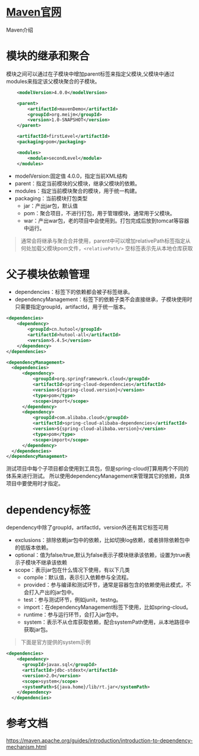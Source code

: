 # [Maven官网](https://maven.apache.org/guides/index.html)

Maven介绍

# 模块的继承和聚合

模块之间可以通过在子模块中增加parent标签来指定父模块,父模块中通过modules来指定该父模块聚合的子模块。

``` xml
    <modelVersion>4.0.0</modelVersion>

    <parent>
        <artifactId>mavenDemo</artifactId>
        <groupId>org.meijm</groupId>
        <version>1.0-SNAPSHOT</version>
    </parent>

    <artifactId>firstLevel</artifactId>
    <packaging>pom</packaging>

    <modules>
        <module>secondLevel</module>
    </modules>
```

* modelVersion:固定值 4.0.0，指定当前XML结构
* parent：指定当前模块的父模块，继承父模块的依赖。
* modules：指定当前模块聚合的模块，用于统一构建。
* packaging：当前模块打包类型
    * jar：产出jar包，默认值
    * pom：聚合项目，不进行打包，用于管理模块，通常用于父模块。
    * war：产出war包，老的项目中会使用到。打包完成后放到tomcat等容器中运行。

> 通常会将继承与聚合合并使用，parent中可以增加relativePath标签指定从何处加载父模块pom文件，``` <relativePath/> ```
> 空标签表示先从本地仓库获取

# 父子模块依赖管理
* dependencies：标签下的依赖都会被子标签继承。
* dependencyManagement：标签下的依赖子类不会直接继承，子模块使用时只需要指定groupId，artifactId，用于统一版本。
```xml
<dependencies>
    <dependency>
        <groupId>cn.hutool</groupId>
        <artifactId>hutool-all</artifactId>
        <version>5.4.5</version>
    </dependency>
</dependencies>

<dependencyManagement>
  <dependencies>
      <dependency>
          <groupId>org.springframework.cloud</groupId>
          <artifactId>spring-cloud-dependencies</artifactId>
          <version>${spring-cloud.version}</version>
          <type>pom</type>
          <scope>import</scope>
      </dependency>
      <dependency>
          <groupId>com.alibaba.cloud</groupId>
          <artifactId>spring-cloud-alibaba-dependencies</artifactId>
          <version>${spring-cloud-alibaba.version}</version>
          <type>pom</type>
          <scope>import</scope>
      </dependency>
  </dependencies>
</dependencyManagement>
```
测试项目中每个子项目都会使用到工具包，但是spring-cloud打算用两个不同的体系来进行测试。
所以使用dependencyManagement来管理其它的依赖，具体项目中要使用时才指定。

# dependency标签 
dependency中除了groupId，artifactId，version外还有其它标签可用
* exclusions：排除依赖jar包中的依赖，比如切换log依赖，或者排除依赖包中的低版本依赖。
* optional：值为false/true,默认为false表示子模块继承该依赖，设置为true表示子模块不继承该依赖
* scope：表示jar包在什么情况下使用，有以下几类
  * compile：默认值，表示引入依赖参与全流程。
  * provided：参与编译和测试环节，通常是容器包含的依赖使用此模式，不会打入产出的jar包中。
  * test：参与测试环节，例如junit，testng。
  * import：在dependencyManagement标签下使用，比如spring-cloud。
  * runtime：参与运行环节，会打入jar包中。
  * system：表示不从仓库获取依赖，配合systemPath使用，从本地路径中获取jar包。

> 下面是官方提供的system示例
```xml
<dependencies>
    <dependency>
      <groupId>javax.sql</groupId>
      <artifactId>jdbc-stdext</artifactId>
      <version>2.0</version>
      <scope>system</scope>
      <systemPath>${java.home}/lib/rt.jar</systemPath>
    </dependency>
  </dependencies>
```
# 参考文档

https://maven.apache.org/guides/introduction/introduction-to-dependency-mechanism.html